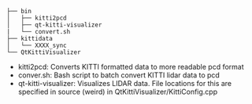 ~~~
├── bin
│   ├── kitti2pcd
│   ├── qt-kitti-visualizer
|   └── convert.sh
├── kittidata
│   └── XXXX_sync
└── QtKittiVisualizer
~~~

* kitti2pcd: Converts KITTI formatted data to more readable pcd format
* conver.sh: Bash script to batch convert KITTI lidar data to pcd
* qt-kitti-visualizer: Visualizes LIDAR data. File locations for this are specified in source (weird) in QtKittiVisualizer/KittiConfig.cpp
